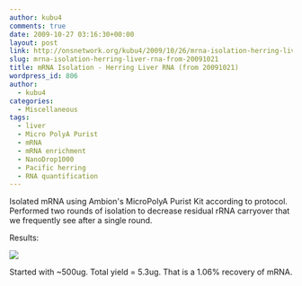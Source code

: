 ```yaml
---
author: kubu4
comments: true
date: 2009-10-27 03:16:30+00:00
layout: post
link: http://onsnetwork.org/kubu4/2009/10/26/mrna-isolation-herring-liver-rna-from-20091021/
slug: mrna-isolation-herring-liver-rna-from-20091021
title: mRNA Isolation - Herring Liver RNA (from 20091021)
wordpress_id: 806
author:
  - kubu4
categories:
  - Miscellaneous
tags:
  - liver
  - Micro PolyA Purist
  - mRNA
  - mRNA enrichment
  - NanoDrop1000
  - Pacific herring
  - RNA quantification
---
```


Isolated mRNA using Ambion's MicroPolyA Purist Kit according to protocol. Performed two rounds of isolation to decrease residual rRNA carryover that we frequently see after a single round.

Results:

![](http://eagle.fish.washington.edu/Arabidopsis/RNA%20Spec%20Readings/20091026%20mRNA%20SJW.jpg)

Started with ~500ug. Total yield = 5.3ug. That is a 1.06% recovery of mRNA.

